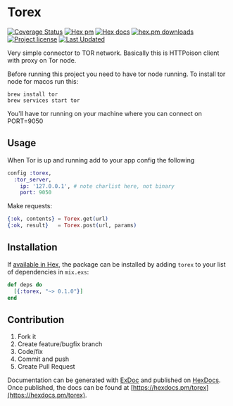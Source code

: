 # Torex

[![Coverage Status](https://coveralls.io/repos/github/alexfilatov/torex/badge.svg?branch=main)](https://coveralls.io/github/alexfilatov/torex?branch=main)
[![Hex pm](https://img.shields.io/hexpm/v/torex.svg?style=flat)](https://hex.pm/packages/torex)
[![Hex docs](http://img.shields.io/badge/hex.pm-docs-green.svg)](https://hexdocs.pm/torex)
[![hex.pm downloads](https://img.shields.io/hexpm/dt/torex.svg?style=flat)](https://hex.pm/packages/torex)
[![Project license](https://img.shields.io/badge/license-MIT-blue.svg)](https://opensource.org/licenses/MIT)
[![Last Updated](https://img.shields.io/github/last-commit/alexfilatov/torex.svg)](https://github.com/alexfilatov/torex/commits/master)



Very simple connector to TOR network. Basically this is HTTPoison client with proxy on Tor node.

Before running this project you need to have tor node running.
To install tor node for macos run this:

    brew install tor
    brew services start tor

You'll have tor running on your machine where you can connect on PORT=9050

## Usage

When Tor is up and running add to your app config the following

```elixir
config :torex,
  :tor_server,
    ip: '127.0.0.1', # note charlist here, not binary
    port: 9050
```

Make requests:

```elixir
{:ok, contents} = Torex.get(url)
{:ok, result}   = Torex.post(url, params)
```

## Installation

If [available in Hex](https://hex.pm/docs/publish), the package can be installed
by adding `torex` to your list of dependencies in `mix.exs`:

```elixir
def deps do
  [{:torex, "~> 0.1.0"}]
end
```

## Contribution

1. Fork it
2. Create feature/bugfix branch
3. Code/fix
4. Commit and push
5. Create Pull Request

Documentation can be generated with [ExDoc](https://github.com/elixir-lang/ex_doc)
and published on [HexDocs](https://hexdocs.pm). Once published, the docs can
be found at [https://hexdocs.pm/torex](https://hexdocs.pm/torex).
